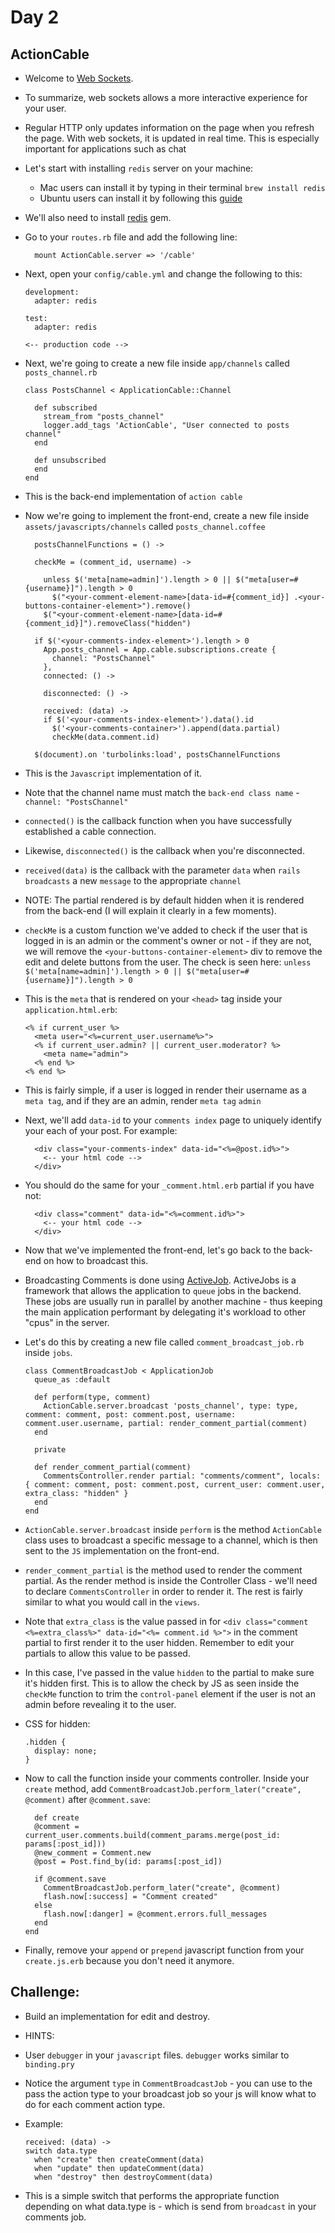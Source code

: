 # Day 2

## ActionCable

- Welcome to [Web Sockets](https://developer.mozilla.org/en-US/docs/Web/API/WebSockets_API).

- To summarize, web sockets allows a more interactive experience for your user.

- Regular HTTP only updates information on the page when you refresh the page. With web sockets, it is updated in real time. This is especially
important for applications such as chat

- Let's start with installing `redis` server on your machine:
  - Mac users can install it by typing in their terminal `brew install redis`
  - Ubuntu users can install it by following this [guide](https://www.digitalocean.com/community/tutorials/how-to-install-and-configure-redis-on-ubuntu-16-04)

- We'll also need to install [redis](https://github.com/redis/redis-rb) gem.

- Go to your `routes.rb` file and add the following line:
  ```
    mount ActionCable.server => '/cable'
  ```

- Next, open your `config/cable.yml` and change the following to this:

  ```
  development:
    adapter: redis

  test:
    adapter: redis

  <-- production code -->
  ```

- Next, we're going to create a new file inside `app/channels` called `posts_channel.rb`

  ```
  class PostsChannel < ApplicationCable::Channel

    def subscribed
      stream_from "posts_channel"
      logger.add_tags 'ActionCable', "User connected to posts channel"
    end

    def unsubscribed
    end
  end
  ```

- This is the back-end implementation of `action cable`

- Now we're going to implement the front-end, create a new file inside `assets/javascripts/channels` called `posts_channel.coffee`

  ```
    postsChannelFunctions = () ->

    checkMe = (comment_id, username) ->

      unless $('meta[name=admin]').length > 0 || $("meta[user=#{username}]").length > 0
        $("<your-comment-element-name>[data-id=#{comment_id}] .<your-buttons-container-element>").remove()
      $("<your-comment-element-name>[data-id=#{comment_id}]").removeClass("hidden")

    if $('<your-comments-index-element>').length > 0
      App.posts_channel = App.cable.subscriptions.create {
        channel: "PostsChannel"
      },
      connected: () ->

      disconnected: () ->

      received: (data) ->
      if $('<your-comments-index-element>').data().id
        $('<your-comments-container>').append(data.partial)
        checkMe(data.comment.id)

    $(document).on 'turbolinks:load', postsChannelFunctions
  ```

- This is the `Javascript` implementation of it.

- Note that the channel name must match the `back-end class name` - `channel: "PostsChannel"`

- `connected()` is the callback function when you have successfully established a cable connection.

- Likewise, `disconnected()` is the callback when you're disconnected.

- `received(data)` is the callback with the parameter `data` when `rails broadcasts` a new `message` to the appropriate `channel`

- NOTE: The partial rendered is by default hidden when it is rendered from the back-end (I will explain it clearly in a few moments).

- `checkMe` is a custom function we've added to check if the user that is logged in is an admin or the comment's owner or not - if they are not,
we will remove the `<your-buttons-container-element>` div to remove the edit and delete buttons from the user. The check is seen here:
```unless $('meta[name=admin]').length > 0 || $("meta[user=#{username}]").length > 0```

- This is the `meta` that is rendered on your `<head>` tag inside your `application.html.erb`:
  ```
  <% if current_user %>
    <meta user="<%=current_user.username%>">
    <% if current_user.admin? || current_user.moderator? %>
      <meta name="admin">
    <% end %>
  <% end %>
  ```

- This is fairly simple, if a user is logged in render their username as a `meta tag`, and if they are an admin, render `meta tag` `admin`

- Next, we'll add `data-id` to your `comments index` page to uniquely identify your each of your post. For example:
  ```
    <div class="your-comments-index" data-id="<%=@post.id%>">
      <-- your html code -->
    </div>
  ```

- You should do the same for your `_comment.html.erb` partial if you have not:
  ```
    <div class="comment" data-id="<%=comment.id%>">
      <-- your html code -->
    </div>
  ```

- Now that we've implemented the front-end, let's go back to the back-end on how to broadcast this.

- Broadcasting Comments is done using [ActiveJob](http://guides.rubyonrails.org/active_job_basics.html). ActiveJobs is a framework that allows the application
to `queue` jobs in the backend. These jobs are usually run in parallel by another machine - thus keeping the main application performant by delegating it's workload to other
"cpus" in the server.

- Let's do this by creating a new file called `comment_broadcast_job.rb` inside `jobs`.

  ```
  class CommentBroadcastJob < ApplicationJob
    queue_as :default

    def perform(type, comment)
      ActionCable.server.broadcast 'posts_channel', type: type, comment: comment, post: comment.post, username: comment.user.username, partial: render_comment_partial(comment)
    end

    private

    def render_comment_partial(comment)
      CommentsController.render partial: "comments/comment", locals: { comment: comment, post: comment.post, current_user: comment.user, extra_class: "hidden" }
    end
  end
  ```

- `ActionCable.server.broadcast` inside `perform` is the method `ActionCable` class uses to broadcast a specific message to a channel, which is then sent to the `JS`
implementation on the front-end.

- `render_comment_partial` is the method used to render the comment partial. As the render method is inside the Controller Class - we'll need to declare `CommentsController` in order
to render it. The rest is fairly similar to what you would call in the `views`.

- Note that `extra_class` is the value passed in for `<div class="comment <%=extra_class%>" data-id="<%= comment.id %>">` in the comment partial to first render it to the user hidden. Remember to edit your partials to allow
this value to be passed.

- In this case, I've passed in the value `hidden` to the partial to make sure it's hidden first.
This is to allow the check by JS as seen inside the `checkMe` function to trim the `control-panel` element if the user is not an admin before revealing it to the user.

- CSS for hidden:
  ```
  .hidden {
    display: none;
  }
  ```

- Now to call the function inside your comments controller. Inside your `create` method, add `CommentBroadcastJob.perform_later("create", @comment)` after `@comment.save`:

  ```
    def create
    @comment = current_user.comments.build(comment_params.merge(post_id: params[:post_id]))
    @new_comment = Comment.new
    @post = Post.find_by(id: params[:post_id])

    if @comment.save
      CommentBroadcastJob.perform_later("create", @comment)
      flash.now[:success] = "Comment created"
    else
      flash.now[:danger] = @comment.errors.full_messages
    end
  end
  ```

- Finally, remove your `append` or `prepend` javascript function from your `create.js.erb` because you don't need it anymore.

## Challenge:

- Build an implementation for edit and destroy.

- HINTS:

- User `debugger` in your `javascript` files. `debugger` works similar to `binding.pry`

- Notice the argument `type` in `CommentBroadcastJob` - you can use to the pass the action type to your broadcast job so your js will know what to do for each comment action type.

- Example:
  ```
  received: (data) ->
  switch data.type
    when "create" then createComment(data)
    when "update" then updateComment(data)
    when "destroy" then destroyComment(data)
  ```

- This is a simple switch that performs the appropriate function depending on what data.type is - which is send from `broadcast` in your comments job.
